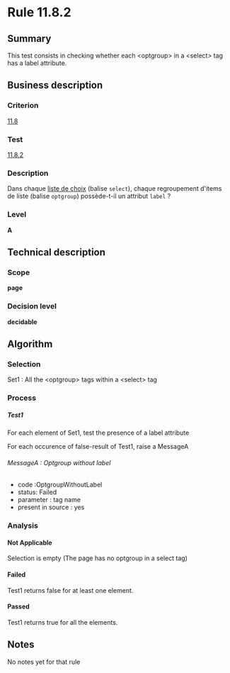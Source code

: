 # Rule 11.8.2
## Summary

This test consists in checking whether each <optgroup\> in a <select\>
tag has a label attribute.

## Business description

### Criterion

[11.8](http://references.modernisation.gouv.fr/sites/default/files/RGAA3_RC2-1/referentiel_technique.htm#crit-11-8)

### Test

[11.8.2](http://references.modernisation.gouv.fr/sites/default/files/RGAA3_RC2-1/referentiel_technique.htm#test-11-8-2)

### Description

Dans chaque <a href="http://references.modernisation.gouv.fr/sites/default/files/RGAA3_RC2-1/glossaire.htm#mListeChoix">liste de choix</a> (balise `select`), chaque regroupement d'items de liste (balise `optgroup`) poss&egrave;de-t-il un attribut `label` ?

### Level

**A**

## Technical description

### Scope

**page**

### Decision level

**decidable**

## Algorithm

### Selection

Set1 : All the <optgroup\> tags within a <select\> tag

### Process

##### Test1

For each element of Set1, test the presence of a label attribute

For each occurence of false-result of Test1, raise a MessageA

###### MessageA : Optgroup without label

-   code :OptgroupWithoutLabel
-   status: Failed
-   parameter : tag name
-   present in source : yes

### Analysis

#### Not Applicable

Selection is empty (The page has no optgroup in a select tag)

#### Failed

Test1 returns false for at least one element.

#### Passed

Test1 returns true for all the elements.

## Notes

No notes yet for that rule
